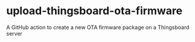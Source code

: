 # upload-thingsboard-ota-firmware
A GitHub action to create a new OTA firmware package on a Thingsboard server
